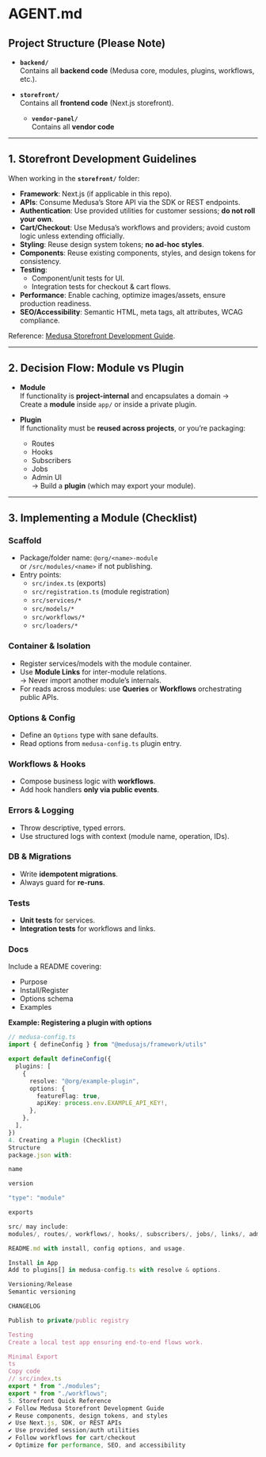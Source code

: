 # AGENT.md

## Project Structure (Please Note)

- **`backend/`**  
  Contains all **backend code** (Medusa core, modules, plugins, workflows, etc.).

- **`storefront/`**  
  Contains all **frontend code** (Next.js storefront).

  - **`vendor-panel/`**  
  Contains all **vendor code**

---

## 1. Storefront Development Guidelines

When working in the **`storefront/`** folder:

- **Framework**: Next.js (if applicable in this repo).
- **APIs**: Consume Medusa’s Store API via the SDK or REST endpoints.
- **Authentication**: Use provided utilities for customer sessions; **do not roll your own**.
- **Cart/Checkout**: Use Medusa’s workflows and providers; avoid custom logic unless extending officially.
- **Styling**: Reuse design system tokens; **no ad-hoc styles**.
- **Components**: Reuse existing components, styles, and design tokens for consistency.
- **Testing**:  
  - Component/unit tests for UI.  
  - Integration tests for checkout & cart flows.  
- **Performance**: Enable caching, optimize images/assets, ensure production readiness.
- **SEO/Accessibility**: Semantic HTML, meta tags, alt attributes, WCAG compliance.

Reference: [Medusa Storefront Development Guide](https://docs.medusajs.com).

---

## 2. Decision Flow: Module vs Plugin

- **Module**  
  If functionality is **project-internal** and encapsulates a domain →  
  Create a **module** inside `app/` or inside a private plugin.

- **Plugin**  
  If functionality must be **reused across projects**, or you’re packaging:  
  - Routes  
  - Hooks  
  - Subscribers  
  - Jobs  
  - Admin UI  
  → Build a **plugin** (which may export your module).

---

## 3. Implementing a Module (Checklist)

### Scaffold
- Package/folder name: `@org/<name>-module`  
  or `/src/modules/<name>` if not publishing.
- Entry points:  
  - `src/index.ts` (exports)  
  - `src/registration.ts` (module registration)  
  - `src/services/*`  
  - `src/models/*`  
  - `src/workflows/*`  
  - `src/loaders/*`

### Container & Isolation
- Register services/models with the module container.
- Use **Module Links** for inter-module relations.  
  → Never import another module’s internals.
- For reads across modules: use **Queries** or **Workflows** orchestrating public APIs.

### Options & Config
- Define an `Options` type with sane defaults.
- Read options from `medusa-config.ts` plugin entry.

### Workflows & Hooks
- Compose business logic with **workflows**.  
- Add hook handlers **only via public events**.

### Errors & Logging
- Throw descriptive, typed errors.  
- Use structured logs with context (module name, operation, IDs).

### DB & Migrations
- Write **idempotent migrations**.  
- Always guard for **re-runs**.

### Tests
- **Unit tests** for services.  
- **Integration tests** for workflows and links.

### Docs
Include a README covering:
- Purpose
- Install/Register
- Options schema
- Examples

**Example: Registering a plugin with options**

```ts
// medusa-config.ts
import { defineConfig } from "@medusajs/framework/utils"

export default defineConfig({
  plugins: [
    {
      resolve: "@org/example-plugin",
      options: {
        featureFlag: true,
        apiKey: process.env.EXAMPLE_API_KEY!,
      },
    },
  ],
})
4. Creating a Plugin (Checklist)
Structure
package.json with:

name

version

"type": "module"

exports

src/ may include:
modules/, routes/, workflows/, hooks/, subscribers/, jobs/, links/, admin/

README.md with install, config options, and usage.

Install in App
Add to plugins[] in medusa-config.ts with resolve & options.

Versioning/Release
Semantic versioning

CHANGELOG

Publish to private/public registry

Testing
Create a local test app ensuring end-to-end flows work.

Minimal Export
ts
Copy code
// src/index.ts
export * from "./modules";
export * from "./workflows";
5. Storefront Quick Reference
✔ Follow Medusa Storefront Development Guide
✔ Reuse components, design tokens, and styles
✔ Use Next.js, SDK, or REST APIs
✔ Use provided session/auth utilities
✔ Follow workflows for cart/checkout
✔ Optimize for performance, SEO, and accessibility
